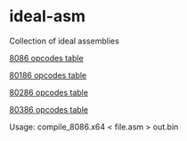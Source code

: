 # ideal-asm
Collection of ideal assemblies

[8086 opcodes table](https://alexey1994.github.io/ideal-asm/8086/opcodes.html)

[80186 opcodes table](https://alexey1994.github.io/ideal-asm/80186/opcodes.html)

[80286 opcodes table](https://alexey1994.github.io/ideal-asm/80286/opcodes.html)

[80386 opcodes table](https://alexey1994.github.io/ideal-asm/80386/opcodes.html)

Usage: compile_8086.x64 < file.asm > out.bin
